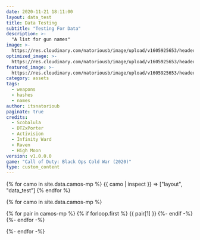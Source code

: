 ```yaml
---
date: 2020-11-21 18:11:00
layout: data_test
title: Data Testing
subtitle: "Testing For Data"
description: >-
  "A list for gun names"
image: >-
  https://res.cloudinary.com/natoriousb/image/upload/v1605925653/headers/Multiplayer_Screenshot_12_jct9fr.jpg
optimized_image: >- 
  https://res.cloudinary.com/natoriousb/image/upload/v1605925653/headers/Multiplayer_Screenshot_12_jct9fr.jpg
featured_image: >-
  https://res.cloudinary.com/natoriousb/image/upload/v1605925653/headers/Multiplayer_Screenshot_12_jct9fr.jpg
category: assets
tags:
  - weapons
  - hashes
  - names
author: itsnatorioub
paginate: true
credits:
  - Scobalula
  - DTZxPorter
  - Activision
  - Infinity Ward
  - Raven
  - High Moon
version: v1.0.0.0
game: "Call of Duty: Black Ops Cold War (2020)"
type: custom_content
---
```


  <!-- Testing Code -->
{% for camo in site.data.camos-mp %}
  {{ camo | inspect }} => ["layout", "data_test"]
{% endfor %}
  <!-- Loop Start -->
{% for camo in site.data.camos-mp %}
  <!-- Camo Name Start-->
  {% for pair in camos-mp %}
    {% if forloop.first %}
<span class="camo-name">{{ pair[1] }}</span>
    {%- endif -%}
  {%- endfor -%}
  <!-- Camo Name End -->
{%- endfor -%}
  <!-- Loop End -->